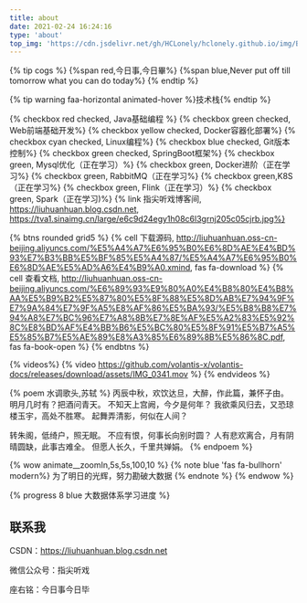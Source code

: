 ```yaml
---
title: about
date: 2021-02-24 16:24:16
type: 'about'
top_img: 'https://cdn.jsdelivr.net/gh/HCLonely/hclonely.github.io/img/Butterfly/007.webp'
---
```

{% tip cogs %} 
    {%span red,今日事&#44;今日畢%}
    {%span blue,Never put off till tomorrow what you can do today%}
{% endtip %}

{% tip warning faa-horizontal animated-hover %}技术栈{% endtip %}


{% checkbox red checked, Java基础编程 %}
{% checkbox green checked, Web前端基础开发%}
{% checkbox yellow checked, Docker容器化部署%}
{% checkbox cyan checked, Linux编程%}
{% checkbox blue checked, Git版本控制%}
{% checkbox green checked, SpringBoot框架%}
{% checkbox green, Mysql优化（正在学习）%}
{% checkbox green, Docker进阶（正在学习%}
{% checkbox green, RabbitMQ（正在学习%}
{% checkbox green,K8S（正在学习%}
{% checkbox green, Flink（正在学习）%}
{% checkbox green, Spark（正在学习)%}
{% link 指尖听戏博客间, https://liuhuanhuan.blog.csdn.net, https://tva1.sinaimg.cn/large/e6c9d24egy1h08c6l3grnj205c05cjrb.jpg%}


  {% btns rounded grid5 %}
  {% cell 下载源码, http://liuhuanhuan.oss-cn-beijing.aliyuncs.com/%E5%A4%A7%E6%95%B0%E6%8D%AE%E4%BD%93%E7%B3%BB%E5%BF%85%E5%A4%87/%E5%A4%A7%E6%95%B0%E6%8D%AE%E5%AD%A6%E4%B9%A0.xmind, fas fa-download %}
  {% cell 查看文档, http://liuhuanhuan.oss-cn-beijing.aliyuncs.com/%E6%89%93%E9%80%A0%E4%B8%80%E4%B8%AA%E5%B9%B2%E5%87%80%E5%8F%88%E5%8D%AB%E7%94%9F%E7%9A%84%E7%9F%A5%E8%AF%86%E5%BA%93/%E5%B8%B8%E7%94%A8%E7%BC%96%E7%A8%8B%E7%8E%AF%E5%A2%83%E5%92%8C%E8%BD%AF%E4%BB%B6%E5%BC%80%E5%8F%91%E5%B7%A5%E5%85%B7%E5%AE%89%E8%A3%85%E6%89%8B%E5%86%8C.pdf, fas fa-book-open %}
  {% endbtns %}

  {% videos%}
  {% video https://github.com/volantis-x/volantis-docs/releases/download/assets/IMG_0341.mov %}
  {% endvideos %}

{% poem 水调歌头,苏轼 %}
丙辰中秋，欢饮达旦，大醉，作此篇，兼怀子由。
明月几时有？把酒问青天。
不知天上宫阙，今夕是何年？
我欲乘风归去，又恐琼楼玉宇，高处不胜寒。
起舞弄清影，何似在人间？

转朱阁，低绮户，照无眠。
不应有恨，何事长向别时圆？
人有悲欢离合，月有阴晴圆缺，此事古难全。
但愿人长久，千里共婵娟。
{% endpoem %}


{% wow animate__zoomIn,5s,5s,100,10 %}
{% note blue 'fas fa-bullhorn' modern%}
    为了明日的光辉，努力勘破大数据
{% endnote %}
{% endwow %}

{% progress 8 blue 大数据体系学习进度 %}





## 联系我
CSDN：<a href="https://liuhuanhuan.blog.csdn.net">https://liuhuanhuan.blog.csdn.net</a>

微信公众号：指尖听戏


座右铭：今日事今日毕